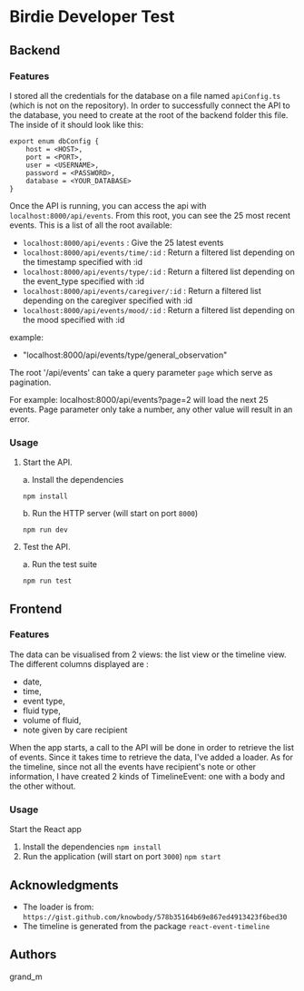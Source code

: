 # Birdie Developer Test

## Backend

### Features

I stored all the credentials for the database on a file named `apiConfig.ts` (which is not on the repository). In order
to successfully connect the API to the database, you need to create at the root of the backend folder this file. The
 inside of it should look like this:
 ```
 export enum dbConfig {
     host = <HOST>,
     port = <PORT>,
     user = <USERNAME>,
     password = <PASSWORD>,
     database = <YOUR_DATABASE>
 }
 ``` 
 
 Once the API is running, you can access the api with `localhost:8000/api/events`. From this root, you can see the 25 
 most recent events.
 This is a list of all the root available:
 - `localhost:8000/api/events` : Give the 25 latest events
 - `localhost:8000/api/events/time/:id` : Return a filtered list depending on the timestamp specified with :id
 - `localhost:8000/api/events/type/:id` : Return a filtered list depending on the event_type specified with :id
 - `localhost:8000/api/events/caregiver/:id` : Return a filtered list depending on the caregiver specified with :id
 - `localhost:8000/api/events/mood/:id` : Return a filtered list depending on the mood specified with :id
 
 example:
 - "localhost:8000/api/events/type/general_observation"
 
 The root '/api/events' can take a query parameter `page` which serve as pagination. 
 
 For example: localhost:8000/api/events?page=2 will load the next 25 events. Page parameter only take a number, any
  other value will result in an error.
      
### Usage
1. Start the API.

   a. Install the dependencies
   ```
   npm install
   ```
   
   b. Run the HTTP server (will start on port `8000`)
   ```
   npm run dev
   ```
2. Test the API.

   a. Run the test suite
   ```
   npm run test
   ```

## Frontend

### Features

The data can be visualised from 2 views: the list view or the timeline view. The different columns displayed are :
- date,
- time,
- event type,
- fluid type,
- volume of fluid,
- note given by care recipient
    
When the app starts, a call to the API will be done in order to retrieve the list of events. Since it takes time to 
retrieve the data, I've added a loader. As for the timeline, since not all the events have recipient's note or other
 information, I have created 2 kinds of TimelineEvent: one with a body and the other without.  

### Usage
Start the React app
     
1. Install the dependencies
        ```
        npm install
        ```
2. Run the application (will start on port `3000`)
        ```
        npm start
        ```


## Acknowledgments

* The loader is from: `https://gist.github.com/knowbody/578b35164b69e867ed4913423f6bed30`
* The timeline is generated from the package `react-event-timeline`

## Authors
grand_m
